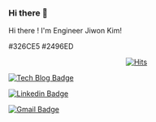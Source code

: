 ### Hi there 👋

Hi there ! I'm Engineer Jiwon Kim!


#326CE5
#2496ED
<!--
**goodday-g1/goodday-g1** is a ✨ _special_ ✨ repository because its `README.md` (this file) appears on your GitHub profile.

Here are some ideas to get you started:

- 🔭 I’m currently working on ...
- 🌱 I’m currently learning ...
- 👯 I’m looking to collaborate on ...
- 🤔 I’m looking for help with ...
- 💬 Ask me about ...
- 📫 How to reach me: ...
- 😄 Pronouns: ...
- ⚡ Fun fact: ...
-->


  <div align=center>
	
  [![Hits](https://hits.seeyoufarm.com/api/count/incr/badge.svg?url=https%3A%2F%2Fgithub.com%2Fgoodday-g1)](https://github.com/goodday-g1) 
	
  </div>
  
  [![Tech Blog Badge](http://img.shields.io/badge/-Tech%20blog-black?style=flat-square&logo=github&link=https://zzsza.github.io/)](https://g1-kim.tistory.com/)
	
  [![Linkedin Badge](https://img.shields.io/badge/-LinkedIn-blue?style=flat-square&logo=Linkedin&logoColor=white&link=https://www.linkedin.com/in/seong-yun-byeon-8183a8113/)](https://www.linkedin.com/in/jiwon-kim-73816b203/)
	
  [![Gmail Badge](https://img.shields.io/badge/Gmail-d14836?style=flat-square&logo=Gmail&logoColor=white&link=mailto:jwdalnim@gmail.com)](mailto:jwdalnim@gmail.com)
	
